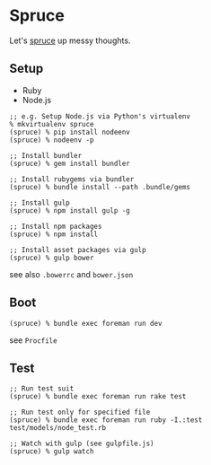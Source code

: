 # Spruce

Let's [spruce](https://spruce-tree.net/) up messy thoughts.


## Setup

* Ruby
* Node.js

```
;; e.g. Setup Node.js via Python's virtualenv
% mkvirtualenv spruce
(spruce) % pip install nodeenv
(spruce) % nodeenv -p
```

```
;; Install bundler
(spruce) % gem install bundler

;; Install rubygems via bundler
(spruce) % bundle install --path .bundle/gems

;; Install gulp
(spruce) % npm install gulp -g

;; Install npm packages
(spruce) % npm install

;; Install asset packages via gulp
(spruce) % gulp bower
```

see also `.bowerrc` and `bower.json`


## Boot

```
(spruce) % bundle exec foreman run dev
```

see `Procfile`


## Test

```
;; Run test suit
(spruce) % bundle exec foreman run rake test

;; Run test only for specified file
(spruce) % bundle exec foreman run ruby -I.:test test/models/node_test.rb

;; Watch with gulp (see gulpfile.js)
(spruce) % gulp watch
```

